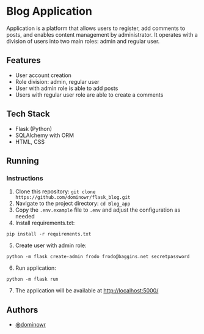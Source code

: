
# Blog Application

Application is a platform that allows users to register, add comments to posts, and enables content management by administrator. It operates with a division of users into two main roles: admin and regular user.


## Features

- User account creation
- Role division: admin, regular user
- User with admin role is able to add posts
- Users with regular user role are able to create a comments



## Tech Stack

- Flask (Python)
- SQLAlchemy with ORM
- HTML, CSS

## Running

### Instructions

1. Clone this repository: `git clone https://github.com/dominowr/flask_blog.git`
2. Navigate to the project directory: `cd Blog_app`
3. Copy the `.env.example` file to `.env` and adjust the configuration as needed
4. Install requirements.txt:
```
pip install -r requirements.txt
```
5. Create user with admin role:
```
python -m flask create-admin frodo frodo@baggins.net secretpassword
```
6. Run application:
```
python -m flask run
```
7. The application will be available at [http://localhost:5000/](http://localhost:5000/)



## Authors

- [@dominowr](https://www.github.com/dominowr)

